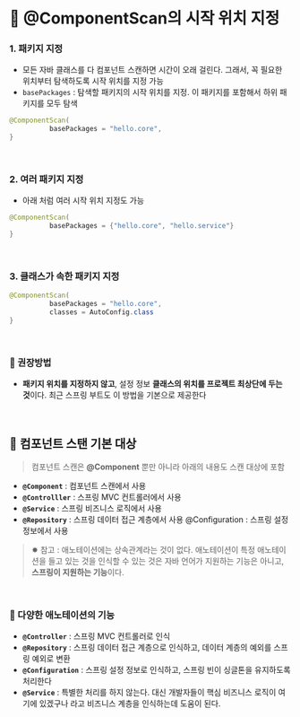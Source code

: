 # 🔎 @ComponentScan의 시작 위치 지정

### 1. 패키지 지정
- 모든 자바 클래스를 다 컴포넌트 스캔하면 시간이 오래 걸린다. 그래서, 꼭 필요한 위치부터 탐색하도록 시작 위치를 지정 가능
- `basePackages` : 탐색할 패키지의 시작 위치를 지정. 이 패키지를 포함해서 하위 패키지를 모두 탐색
```java
@ComponentScan(
          basePackages = "hello.core",
}
```

<br>

### 2. 여러 패키지 지정

- 아래 처럼 여러 시작 위치 지정도 가능
```java
@ComponentScan(
          basePackages = {"hello.core", "hello.service"}
}
```

<br>

### 3. 클래스가 속한 패키지 지정

```java
@ComponentScan(
          basePackages = "hello.core", 
          classes = AutoConfig.class
}
```

<br>

### 💬 권장방법
- **패키지 위치를 지정하지 않고**, 설정 정보 **클래스의 위치를 프로젝트 최상단에 두는 것**이다. 최근 스프링 부트도 이 방법을 기본으로 제공한다

<br>

## 🔎 컴포넌트 스탠 기본 대상
> 컴포넌트 스캔은 **@Component** 뿐만 아니라 아래의 내용도 스캔 대상에 포함
- **`@Component`** : 컴포넌트 스캔에서 사용
- **`@Controlller`** : 스프링 MVC 컨트롤러에서 사용
- **`@Service`** : 스프링 비즈니스 로직에서 사용
- **`@Repository`** : 스프링 데이터 접근 계층에서 사용 @Configuration : 스프링 설정 정보에서 사용

> ✸ 참고 : 애노테이션에는 상속관계라는 것이 없다. 애노테이션이 특정 애노테이션을 들고 있는 것을 인식할 수 있는 것은 자바 언어가 지원하는 기능은 아니고, **스프링이 지원하는 기능**이다.

<br>

###  📌 다양한 애노테이션의 기능
- **`@Controller`** : 스프링 MVC 컨트롤러로 인식
- **`@Repository`** : 스프링 데이터 접근 계층으로 인식하고, 데이터 계층의 예외를 스프링 예외로 변환
- **`@Configuration`** : 스프링 설정 정보로 인식하고, 스프링 빈이 싱글톤을 유지하도록 처리한다
- **`@Service`** : 특별한 처리를 하지 않는다. 대신 개발자들이 핵심 비즈니스 로직이 여기에 있겠구나 라고 비즈니스 계층을 인식하는데 도움이 된다.
